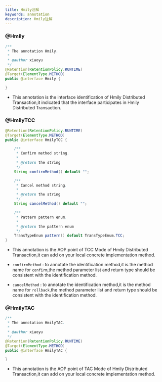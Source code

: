 ```yaml
---
title: Hmily注解
keywords: annotation
description: Hmily注解
---
```


### @Hmily

```java
/**
 * The annotation Hmily.
 *
 * @author xiaoyu
 */
@Retention(RetentionPolicy.RUNTIME)
@Target(ElementType.METHOD)
public @interface Hmily {

}
```

 * This annotation is the interface identification of Hmily Distributed Transaction,it indicated that the interface participates in Hmily Distributed Transaction.

### @HmilyTCC

```java
@Retention(RetentionPolicy.RUNTIME)
@Target(ElementType.METHOD)
public @interface HmilyTCC {

    /**
     * Confirm method string.
     *
     * @return the string
     */
    String confirmMethod() default "";

    /**
     * Cancel method string.
     *
     * @return the string
     */
    String cancelMethod() default "";

    /**
     * Pattern pattern enum.
     *
     * @return the pattern enum
     */
    TransTypeEnum pattern() default TransTypeEnum.TCC;
}
```

  * This annotation is the AOP point of TCC Mode of Hmily Distributed Transaction,it can add on your local concrete implementation method.

  * `confirmMethod` : to annotate the identification method,it is the method name for `confirm`,the method parameter list and return type should be consistent with the identification method.

  * `cancelMethod` :  to annotate the identification method,it is the method name for `rollback`,the method parameter list and return type should be consistent with the identification method.


### @HmilyTAC

```java
/**
 * The annotation HmilyTAC.
 *
 * @author xiaoyu
 */
@Retention(RetentionPolicy.RUNTIME)
@Target(ElementType.METHOD)
public @interface HmilyTAC {

}
```

 * This annotation is the AOP point of TAC Mode of Hmily Distributed Transaction,it can add on your local concrete implementation method.

